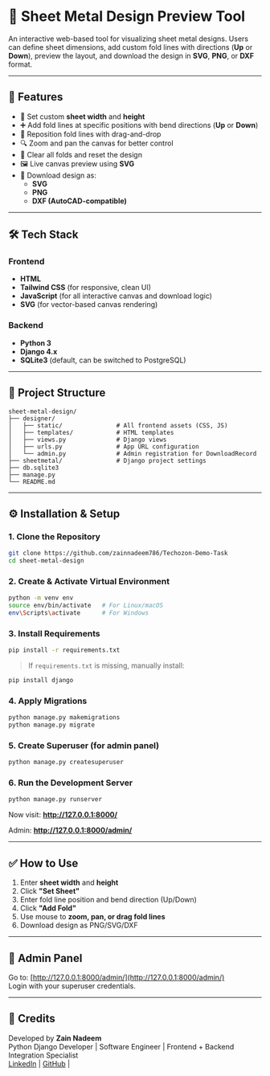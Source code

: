 
# 🧰 Sheet Metal Design Preview Tool

An interactive web-based tool for visualizing sheet metal designs. Users can define sheet dimensions, add custom fold lines with directions (**Up** or **Down**), preview the layout, and download the design in **SVG**, **PNG**, or **DXF** format. 

---

## 🚀 Features

- 📐 Set custom **sheet width** and **height**
- ➕ Add fold lines at specific positions with bend directions (**Up** or **Down**)
- 🔁 Reposition fold lines with drag-and-drop
- 🔍 Zoom and pan the canvas for better control
- 🧹 Clear all folds and reset the design
- 🖼️ Live canvas preview using **SVG**
- 💾 Download design as:
  - **SVG**
  - **PNG**
  - **DXF (AutoCAD-compatible)**

---

## 🛠 Tech Stack

### Frontend
- **HTML**
- **Tailwind CSS** (for responsive, clean UI)
- **JavaScript** (for all interactive canvas and download logic)
- **SVG** (for vector-based canvas rendering)

### Backend
- **Python 3**
- **Django 4.x**
- **SQLite3** (default, can be switched to PostgreSQL)
---

## 📂 Project Structure

```
sheet-metal-design/
├── designer/
│   ├── static/               # All frontend assets (CSS, JS)
│   ├── templates/            # HTML templates
│   ├── views.py              # Django views 
│   ├── urls.py               # App URL configuration
│   └── admin.py              # Admin registration for DownloadRecord
├── sheetmetal/               # Django project settings
├── db.sqlite3
├── manage.py
└── README.md
```

---

## ⚙️ Installation & Setup

### 1. Clone the Repository

```bash
git clone https://github.com/zainnadeem786/Techozon-Demo-Task
cd sheet-metal-design
```

### 2. Create & Activate Virtual Environment

```bash
python -m venv env
source env/bin/activate   # For Linux/macOS
env\Scripts\activate      # For Windows
```

### 3. Install Requirements

```bash
pip install -r requirements.txt
```

> If `requirements.txt` is missing, manually install:
```bash
pip install django
```

### 4. Apply Migrations

```bash
python manage.py makemigrations
python manage.py migrate
```

### 5. Create Superuser (for admin panel)

```bash
python manage.py createsuperuser
```

### 6. Run the Development Server

```bash
python manage.py runserver
```

Now visit: **http://127.0.0.1:8000/**

Admin: **http://127.0.0.1:8000/admin/**

---

## ✅ How to Use

1. Enter **sheet width** and **height**
2. Click **"Set Sheet"**
3. Enter fold line position and bend direction (Up/Down)
4. Click **"Add Fold"**
5. Use mouse to **zoom, pan, or drag fold lines**
6. Download design as PNG/SVG/DXF


---

## 🔐 Admin Panel

Go to: [http://127.0.0.1:8000/admin/](http://127.0.0.1:8000/admin/)  
Login with your superuser credentials.




---

## 🙌 Credits

Developed by **Zain Nadeem**  
Python Django Developer | Software Engineer | Frontend + Backend Integration Specialist  
[LinkedIn](http://www.linkedin.com/in/zain-nadeem786) | [GitHub](https://github.com/zainnadeem786) | 


